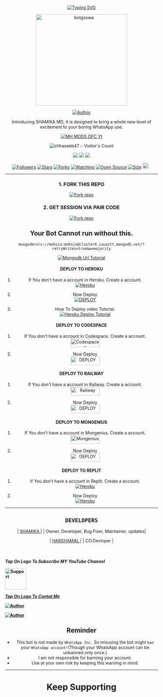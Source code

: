 <div align="center">
     
 [![Typing SVG](https://readme-typing-svg.herokuapp.com?font=Rockstar-ExtraBold&color=F01&lines=ＳＨＡＭＩＫＡ+ＭＤ+ＷＨＡＴＳＡＰＰ+ＢＯＴ+Ｖ２.０)](https://git.io/typing-svg)
 
<p align="center">  
  <a href="https://youtu.be/WcA7GZuaN0A">
   <img alt="botgsswa" height="300" src="https://i.imgur.com/JZWZ03W.jpg">
    
<p align="center">
<a href="https://github.com/Ethix-Xsid"><img title="Author" src="https://img.shields.io/badge/GSS-BOTWA-black?style=for-the-badge&logo=WhatsApp"></a>


 
<p align="center"> Introducing SHAMIKA MD, It is designed to bring a whole new level of excitement to your boring WhatsApp use. </p>


   <p align="center">
  <a aria-label="GSS BOTWA MD is free to use" href="https://youtube.com/@mhmodsofc" target="_blank">
    <img alt="MH MODS OFC Yt" src="https://img.shields.io/youtube/channel/subscribers/UCWHA-PreVSVaYhDTAiUipCA" target="_blank" />
  </a>

</p>
<p align="center"><img src="https://profile-counter.glitch.me/{chhaseeb47}/count.svg" alt="chhaseeb47 :: Visitor's Count" /></p>



  <p align="center">
<a href="https://whatsapp.com/channel/0029Va8SjGU1noyxsYBA2K2e"><img src="https://img.shields.io/badge/Connect on WhatsApp-25D366?style=for-the-badge&logo=whatsapp&logoColor=white"></a>
<a href="https://www.youtube.com/channel/UCWHA-PreVSVaYhDTAiUipCA"><img src="https://img.shields.io/badge/Subcribe On Youtube-E4405F?style=for-the-badge&logo=youtube&logoColor=white"></a>
<a href="https://whatsapp.com/channel/0029VaFNrVHBfxoBuY2TzH2w"><img src="https://img.shields.io/badge/Join WhatsApp Group-25D366?style=for-the-badge&logo=whatsapp&logoColor=white"></a>
   
<p align="center">
<a href="https://github.com/Ethix-Xsid/followers"><img title="Followers" src="https://img.shields.io/github/followers/Ethix-Xsid?color=red&style=flat-square"></a>
<a href="https://github.com/Ethix-Xsid/Ethix-Xsid2/stargazers/"><img title="Stars" src="https://img.shields.io/github/stars/Ethix-Xsid/Ethix-Xsid2?color=blue&style=flat-square"></a>
<a href="https://github.com/Ethix-Xsid/Ethix-Xsid2/network/members"><img title="Forks" src="https://img.shields.io/github/forks/Ethix-Xsid/Ethix-Xsid2?color=red&style=flat-square"></a>
<a href="https://github.com/Ethix-Xsid/Ethix-Xsid2/watchers"><img title="Watching" src="https://img.shields.io/github/watchers/Ethix-Xsid/Ethix-Xsid2?label=Watchers&color=blue&style=flat-square"></a>
<a href="https://github.com/Ethix-Xsid/Ethix-Xsid2"><img title="Open Source" src="https://img.shields.io/badge/Author-ETHIX SID X %20HASEEB-red?v=103"></a>
<a href="https://github.com/Ethix-Xsid/Ethix-Xsid2/"><img title="Size" src="https://img.shields.io/github/repo-size/Ethix-Xsid/Ethix-Xsid2?style=flat-square&color=green"></a>
<a href="https://github.com/Ethix-Xsid/Ethix-Xsid2/graphs/commit-activity"><img height="20" src="https://img.shields.io/badge/Maintained%3F-yes-green.svg"></a>&nbsp;&nbsp;
</p>
<p align='center'>
</p>

---
### 1. FORK THIS REPO
<a href='https://github.com/Ethix-Xsid/Ethix-Xsid2/fork' target="_blank"><img alt='Fork repo' src='https://img.shields.io/badge/Fork This Repo-black?style=for-the-badge&logo=git&logoColor=white'/></a>


### 2. GET SESSION VIA PAIR CODE
<a href='https://replit.com/@MHMODS/GSS-BOT-WA-PAIR-1?v=1' target="_blank"><img alt='Fork repo' src='https://img.shields.io/badge/Click here to get your credit js-black?style=for-the-badge&logo=opencv&logoColor=white'/></a>

## Your Bot Cannot run without this.

```
mongodb+srv://mohsin:mohsin@cluster0.iauaztt.mongodb.net/?retryWrites=true&w=majority
```
<a href='https://youtu.be/_Yqtsho9eI0?si=_ezalTW5QiTI-0w2' target="_blank"><img alt='Mongodb Url Tutorial' src='https://img.shields.io/badge/-Mongodb Url Tutorial-green?style=for-the-badge&logo=mongodb&logoColor=darkgreen'/></a>



#### DEPLOY TO HEROKU 

1. If You don't have a account in Heroku. Create a account.
    <br>
<a href='https://signup.heroku.com/' target="_blank"><img alt='Heroku' src='https://img.shields.io/badge/-Create-black?style=for-the-badge&logo=heroku&logoColor=white'/></a>

2. Now Deploy
    <br>
<a href='https://heroku.com/deploy' target="_blank"><img alt='DEPLOY' src='https://img.shields.io/badge/-DEPLOY-black?style=for-the-badge&logo=heroku&logoColor=white'/></a>

3. How To Deploy video Tutorial.
     <br>
          <a href='https://youtu.be/NbREC9DTQcA?si=bamV9UTA5nXGwDDD' target="_blank"><img alt='Heroku Deploy Tutorial' src='https://img.shields.io/badge/-Heroku Deploy Tutorial-red?style=for-the-badge&logo=youtube&logoColor=white'/></a>

#### DEPLOY TO CODESPACE

1. If You don't have a account in Codespace. Create a account.
    <br>
<a href='https://github.com/login?return_to=https%3A%2F%2Fgithub.com%2Fcodespaces' target="_blank"><img alt='Codespaces' src='https://img.shields.io/badge/CREATE-h?color=black&style=for-the-badge&logo=visualstudiocode' width="96.35" height="28"/></a></p>

2. Now Deploy
    <br>
<a href='https://github.com/codespaces/new' target="_blank"><img alt='DEPLOY' src='https://img.shields.io/badge/DEPLOY -h?color=black&style=for-the-badge&logo=visualstudiocode' width="96.35" height="28"/></a></p>


#### DEPLOY TO RAILWAY

1. If You don't have a account in Railway. Create a account.
    <br>
<a href='https://railway.app/login' target="_blank"><img alt='Railway' src='https://img.shields.io/badge/CREATE-h?color=black&style=for-the-badge&logo=railway' width="96.35" height="28"/></a></p>

2. Now Deploy
    <br>
<a href='https://railway.app/new' target="_blank"><img alt='DEPLOY' src='https://img.shields.io/badge/DEPLOY -h?color=black&style=for-the-badge&logo=railway' width="96.35" height="28"/></a></p>

#### DEPLOY TO MONGENIUS

1. If You don't have a account in Mongenius. Create a account.
    <br>
<a href='https://studio.mogenius.com/user/registration' target="_blank"><img alt='Mongenius' src='https://img.shields.io/badge/CREATE-h?color=black&style=for-the-badge&logo=genius' width="96.35" height="28"/></a></p>

2. Now Deploy
    <br>
<a href='https://railway.app/new' target="_blank"><img alt='DEPLOY' src='https://img.shields.io/badge/DEPLOY -h?color=black&style=for-the-badge&logo=genius' width="96.35" height="28"/></a></p>


#### DEPLOY TO REPLIT

1. If You don't have a account in Replit. Create a account.
    <br>
<a href='https://replit.com/' target="_blank"><img alt='Heroku' src='https://img.shields.io/badge/-Create-black?style=for-the-badge&logo=replit&logoColor=white'/></a>

2. Now Deploy
    <br>
<a href='https://replit.com/github/Ethix-Xsid/Ethix-Xsid2' target="_blank"><img alt='Heroku' src='https://img.shields.io/badge/-Deploy-black?style=for-the-badge&logo=replit&logoColor=white'/></a>

---

## `DEVELOPERS`

| [SHAMIKA ](https://github.com/Ethix-Xsid) |
| Owner, Developer, Bug Fixer, Maintainer, updates|

| [ HARSHAMAL ](https://github.com/chhaseeb47) |
| CO.Devloper |



  </br> 
<h4 align="left">

  
***Tap On Logo To Subscribe MY YouTube Channel***
</p>
 <p align="left">
  <a href="https://www.youtube.com/@SinghaniyaTech0744?sub_confirmation=1">
    <img alt=Support height="70" src="https://telegra.ph/file/eb6347e2764939fbbd35d.png"> 
  </p>
    
 ***Tap On Logo To Contat Me***


 <p align="left">
<a href="mailto:bsid4961@gmail.com"><img title="Author" src="https://img.shields.io/badge/GMAIL-ME-black?style=for-the-badge&logo=Gmail"></a>
 <p align="left"> 
  <a href="https://wa.me/919142294671?text=Hi+sid+Sir...+I+need+some+help+in+Gss_Botwa"><img title="Author" src="https://img.shields.io/badge/WHATSAPP-ME-red?style=for-the-badge&logo=WhatsApp"></a>
  
   

 



</br>


<h2 align="center">  Reminder
</h2>
   
- This bot is not made by `WhatsApp Inc.` So misusing the bot might `ban` your `WhatsApp account!`(Though your WhatsApp account can be unbanned only once.)
- I am not responsible for banning your account.
- Use at your own risk by keeping this warning in mind.

---

</p>
<h1 align="center"> Keep Supporting
</h1>

 <br><br>
